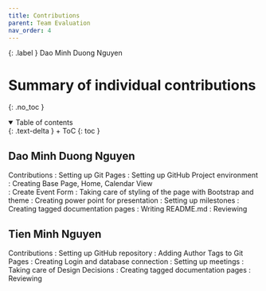 ```yaml
---
title: Contributions
parent: Team Evaluation
nav_order: 4
---
```


{: .label }
Dao Minh Duong Nguyen 

# Summary of individual contributions
{: .no_toc }

<details open markdown="block">
{: .text-delta }
<summary>Table of contents</summary>
+ ToC
{: toc }
</details>

## Dao Minh Duong Nguyen

Contributions
: Setting up Git Pages
: Setting up GitHub Project environment
: Creating Base Page, Home, Calendar View  
: Create Event Form
: Taking care of styling of the page with Bootstrap and theme
: Creating power point for presentation
: Setting up milestones
: Creating tagged documentation pages 
: Writing README.md
: Reviewing 

## Tien Minh Nguyen

Contributions
: Setting up GitHub repository
: Adding Author Tags to Git Pages 
: Creating Login and database connection 
: Setting up meetings
: Taking care of Design Decisions
: Creating tagged documentation pages 
: Reviewing 


